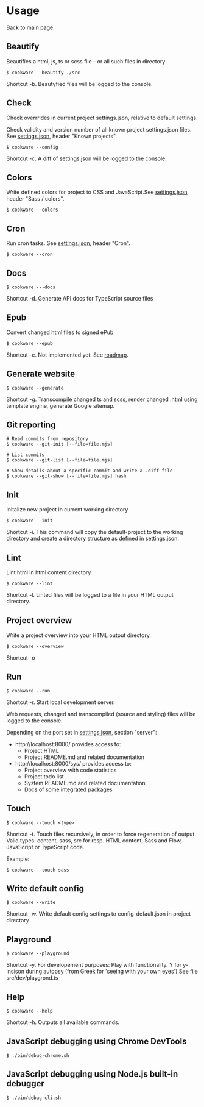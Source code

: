 # Usage

Back to [main  page](../README.md).


## Beautify

Beautifies a html, js, ts or scss file - or all such files in directory

```
$ cookware --beautify ./src
```

Shortcut -b. Beautyfied files will be logged to the console.


## Check

Check overrrides in current project settings.json, relative to default settings.

Check validity and version number of all known project settings.json files. See [settings.json](./configuration.md), header "Known projects".

```
$ cookware --config
```

Shortcut -c. A diff of settings.json will be logged to the console.


## Colors

Write defined colors for project to CSS and JavaScript.See [settings.json](./configuration.md), header "Sass / colors".

```
$ cookware --colors
```


## Cron

Run cron tasks. See [settings.json](./configuration.md), header "Cron".

```
$ cookware --cron
```


## Docs

```
$ cookware ---docs
```

Shortcut -d. Generate API docs for TypeScript source files


## Epub

Convert changed html files to signed ePub

```
$ cookware --epub
```

Shortcut -e. Not implemented yet. See [roadmap](./design-goals-and-roadmap.md).


## Generate website

```
$ cookware --generate
```

Shortcut -g. Transcompile changed ts and scss, render changed .html using template engine, generate Google sitemap.

## Git reporting

```
# Read commits from repository
$ cookware --git-init [--file=file.mjs]

# List commits
$ cookware --git-list [--file=file.mjs]

# Show details about a specific commit and write a .diff file
$ cookware --git-show [--file=file.mjs] hash
```


## Init

Initalize new project in current working directory

```
$ cookware --init
```

Shortcut -i. This command will copy the default-project to the working directory and create a directory structure as defined in settings.json.


## Lint

Lint html in html content directory

```
$ cookware --lint
```

Shortcut -l. Linted files will be logged to a file in your HTML output directory.


## Project overview

Write a project overview into your HTML output directory.

```
$ cookware --overview
```

Shortcut -o


## Run

```
$ cookware --run
```

Shortcut -r. Start local development server.

Web requests, changed and transcompiled (source and styling) files will be logged to the console.

Depending on the port set in [settings.json](./configuration.md), section "server":
+ http://localhost:8000/ provides access to:
	+ Project HTML
	+ Project README.md and related documentation
+ http://localhost:8000/sys/  provides access to:
	+ Project overview with code statistics
	+ Project todo list
	+ System README.md and related documentation
	+ Docs of some integrated packages


## Touch

```
$ cookware --touch <type>
```

Shortcut -t. Touch files recursively, in order to force regeneration of output.
Valid types: content, sass, src for resp. HTML content, Sass and Flow, JavaScript or TypeScript code.

Example:

```
$ cookware --touch sass
```


## Write default config

```
$ cookware --write
```

Shortcut -w. Write default config settings to config-default.json in project directory


## Playground

```
$ cookware --playground
```

Shortcut -y.  For developement purposes: Play with functionality.
Y for y-incison during autopsy (from Greek for 'seeing with your own eyes')
See file src/dev/playgrond.ts


## Help

```
$ cookware --help
```

Shortcut -h. Outputs all available commands.


## JavaScript debugging using Chrome DevTools

```
$ ./bin/debug-chrome.sh
```

## JavaScript debugging using Node.js built-in debugger

```
$ ./bin/debug-cli.sh
```

[comment]: <> (No comments here)
